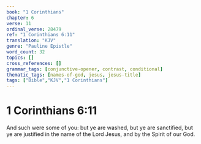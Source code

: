 ```yaml
---
book: "1 Corinthians"
chapter: 6
verse: 11
ordinal_verse: 28479
ref: "1 Corinthians 6:11"
translation: "KJV"
genre: "Pauline Epistle"
word_count: 32
topics: []
cross_references: []
grammar_tags: [conjunctive-opener, contrast, conditional]
thematic_tags: [names-of-god, jesus, jesus-title]
tags: ["Bible","KJV","1 Corinthians"]
---
```


# 1 Corinthians 6:11

And such were some of you: but ye are washed, but ye are sanctified, but ye are justified in the name of the Lord Jesus, and by the Spirit of our God.
